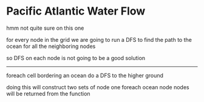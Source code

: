 

# Pacific Atlantic Water Flow

hmm not quite sure on this one

for every node in the grid we are going to run a DFS to find the path to the ocean for all the neighboring nodes

so DFS on each node is not going to be a good solution

---

foreach cell bordering an ocean do a DFS to the higher ground

doing this will construct two sets of node one foreach ocean
node nodes will be returned from the function